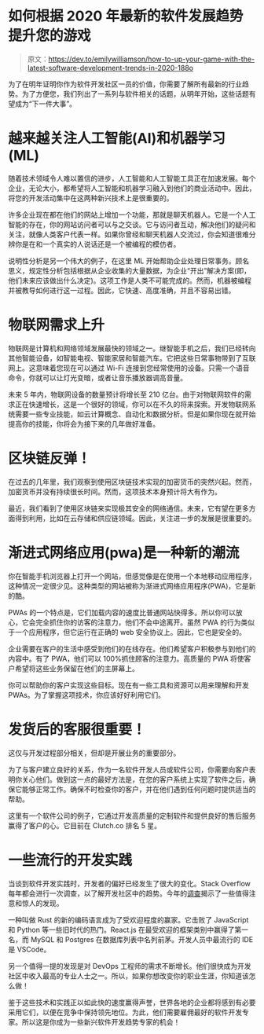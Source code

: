 # 如何根据 2020 年最新的软件发展趋势提升您的游戏

> 原文：<https://dev.to/emilywilliamson/how-to-up-your-game-with-the-latest-software-development-trends-in-2020-188o>

为了在明年证明你作为软件开发社区一员的价值，你需要了解所有最新的行业趋势。为了方便您，我们列出了一系列与软件相关的话题，从明年开始，这些话题有望成为“下一件大事”。

# 越来越关注人工智能(AI)和机器学习(ML)

随着技术领域令人难以置信的进步，人工智能和人工智能工具正在加速发展。每个企业，无论大小，都希望将人工智能和机器学习融入到他们的商业活动中。因此，将您的开发活动集中在这两种新兴技术上是很重要的。

许多企业现在都在他们的网站上增加一个功能，那就是聊天机器人。它是一个人工智能的存在，你的网站访问者可以与之交谈。它与访问者互动，解决他们的疑问和关注，就像人类客户代表一样。如果你曾经和聊天机器人交流过，你会知道很难分辨你是在和一个真实的人说话还是一个被编程的模仿者。

说明性分析是另一个伟大的例子，在这里 ML 开始帮助企业处理日常事务。顾名思义，规定性分析包括根据从企业收集的大量数据，为企业“开出”解决方案(即，他们未来应该做出什么决定)。这项工作是人类不可能完成的。然而，机器被编程并被教导如何进行这一过程。因此，它快速、高度准确，并且不容易出错。

# 物联网需求上升

物联网是计算机和网络领域发展最快的领域之一。继智能手机之后，我们已经转向其他智能设备，如智能电视、智能家居和智能汽车。它把这些日常事物带到了互联网上。这意味着您现在可以通过 Wi-Fi 连接到您经常使用的设备。只需一个语音命令，你就可以让灯光变暗，或者让音乐播放器调高音量。

未来 5 年内，物联网设备的数量预计将增长至 210 亿台。由于对物联网软件的需求正在快速增长，这是一个很好的领域，你可以在不久的将来探索。开发物联网系统需要一些专业技能，如云计算概念、自动化和数据分析。但是如果你现在就开始提高你的技能，你将会为接下来的几年做好准备。

# 区块链反弹！

在过去的几年里，我们观察到使用区块链技术实现的加密货币的突然兴起。然而，加密货币并没有持续很长时间。然而，这项技术本身预计将大有作为。

最近，我们看到了使用区块链来实现极其安全的网络通信。未来，它有望在更多方面得到利用，比如在云存储和供应链领域。因此，关注进一步的发展是很重要的。

# 渐进式网络应用(pwa)是一种新的潮流

你在智能手机浏览器上打开一个网站，但感觉像是在使用一个本地移动应用程序，这种情况一定很少见。这种类型的网站被称为渐进式网络应用程序(PWA)，它是新的酷。

PWAs 的一个特点是，它们加载内容的速度比普通网站快得多。所以你可以放心，它会完全抓住你的访客的注意力，他们不会中途离开。虽然 PWA 的行为类似于一个应用程序，但它运行在正确的 web 安全协议上。因此，它也是安全的。

企业需要在客户的生活中感受到他们的在线存在。他们希望客户积极参与到他们的内容中。有了 PWA，他们可以 100%抓住顾客的注意力。高质量的 PWA 将使客户希望将这些业务保留在他们的主屏幕上。

你可以帮助你的客户实现这些目标。现在有一些工具和资源可以用来理解和开发 PWAs。为了掌握这项技术，你应该好好利用它们。

# 发货后的客服很重要！

这仅与开发过程部分相关，但却是开展业务的重要部分。

为了与客户建立良好的关系，作为一名软件开发人员或软件公司，你需要向客户表明你关心他们。做到这一点的最好方法是，在您的客户系统上实现了软件之后，确保它能够正常工作。确保不时检查你的客户，并在他们遇到任何问题时提供适当的帮助。

这里有一个软件公司的例子，它通过开发高质量的定制软件和提供良好的售后服务赢得了客户的心。它目前在 Clutch.co 排名 5 星。

# 一些流行的开发实践

当谈到软件开发实践时，开发者的偏好已经发生了很大的变化。Stack Overflow 每年都会进行一次调查，以了解开发社区中的趋势。今年的[调查](https://insights.stackoverflow.com/survey/2019)揭示了一些值得注意和惊人的发现。

一种叫做 Rust 的新的编码语言成为了受欢迎程度的赢家。它击败了 JavaScript 和 Python 等一些旧时代的热门。React.js 在最受欢迎的框架类别中赢得了第一名，而 MySQL 和 Postgres 在数据库列表中名列前茅。开发人员中最流行的 IDE 是 VSCode。

另一个值得一提的发现是对 DevOps 工程师的需求不断增长。他们很快成为开发社区中收入最高的专业人士之一。所以，如果你想改变你的职业生涯，你知道该怎么做！

鉴于这些技术和实践正以如此快的速度赢得声誉，世界各地的企业都将感到有必要采用它们，以便在竞争中保持领先地位。为此，他们需要雇佣最好的软件开发专家。所以这是你成为一些新兴软件开发趋势专家的机会！